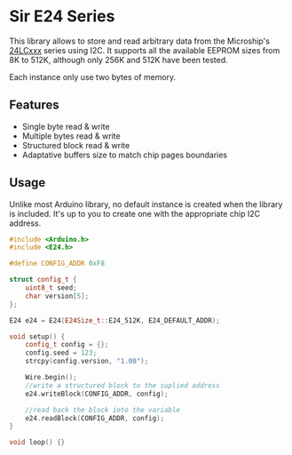 # Sir E24 Series

This library allows to store and read arbitrary data from the Microship's [24LCxxx](https://www.microchip.com/wwwproducts/en/en010828) series using I2C. It supports all the available EEPROM sizes from 8K to 512K, although only 256K and 512K have been tested.

Each instance only use two bytes of memory. 

## Features
 * Single byte read & write
 * Multiple bytes read & write
 * Structured block read & write
 * Adaptative buffers size to match chip pages boundaries

## Usage
Unlike most Arduino library, no default instance is created when the library is included. It's up to you to create one with the appropriate chip I2C address.

```cpp
#include <Arduino.h>
#include <E24.h>

#define CONFIG_ADDR 0xF8

struct config_t {
    uint8_t seed;
    char version[5];
};

E24 e24 = E24(E24Size_t::E24_512K, E24_DEFAULT_ADDR);

void setup() {
    config_t config = {};
    config.seed = 123;
    strcpy(config.version, "1.00");

    Wire.begin();
    //write a structured block to the suplied address
    e24.writeBlock(CONFIG_ADDR, config);

    //read back the block into the variable
    e24.readBlock(CONFIG_ADDR, config);
}

void loop() {}
```
